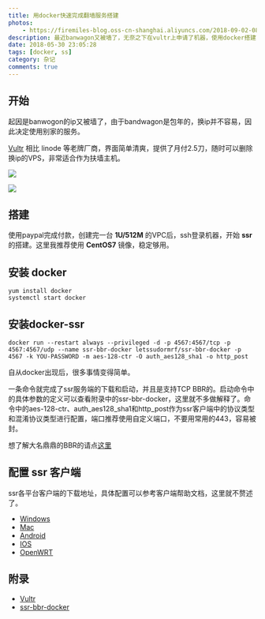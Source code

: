 ```yaml
---
title: 用docker快速完成翻墙服务搭建
photos:
    - https://firemiles-blog.oss-cn-shanghai.aliyuncs.com/2018-09-02-082740.jpg
description: 最近banwagon又被墙了，无奈之下在vultr上申请了机器，使用docker搭建了ssr，记录下造福后人。
date: 2018-05-30 23:05:28
tags: [docker, ss]
category: 杂记
comments: true
---
```


## 开始

起因是banwogon的ip又被墙了，由于bandwagon是包年的，换ip并不容易，因此决定使用别家的服务。

[Vultr](https://www.vultr.com/?ref=6905056) 相比 linode 等老牌厂商，界面简单清爽，提供了月付2.5刀，随时可以删除换ip的VPS，非常适合作为扶墙主机。

![](https://firemiles-blog.oss-cn-shanghai.aliyuncs.com/2018-05-30-151301.png)

![](https://firemiles-blog.oss-cn-shanghai.aliyuncs.com/2018-05-30-151558.png)

## 搭建

使用paypal完成付款，创建完一台 **1U/512M** 的VPC后，ssh登录机器，开始 **ssr** 的搭建。这里我推荐使用 **CentOS7** 镜像，稳定够用。

## 安装 docker

```
yum install docker
systemctl start docker
```

## 安装docker-ssr

```
docker run --restart always --privileged -d -p 4567:4567/tcp -p 4567:4567/udp --name ssr-bbr-docker letssudormrf/ssr-bbr-docker -p 4567 -k YOU-PASSWORD -m aes-128-ctr -O auth_aes128_sha1 -o http_post
```

自从docker出现后，很多事情变得简单。

一条命令就完成了ssr服务端的下载和启动，并且是支持TCP BBR的。启动命令中的具体参数的定义可以查看附录中的ssr-bbr-docker，这里就不多做解释了。命令中的aes-128-ctr、auth_aes128_sha1和http_post作为ssr客户端中的协议类型和混淆协议类型进行配置，端口推荐使用自定义端口，不要用常用的443，容易被封。

想了解大名鼎鼎的BBR的请点[这里](https://medium.com/google-cloud/tcp-bbr-magic-dust-for-network-performance-57a5f1ccf437)

## 配置 ssr 客户端

ssr各平台客户端的下载地址，具体配置可以参考客户端帮助文档，这里就不赘述了。

- [Windows](https://github.com/shadowsocks/shadowsocks-windows)
- [Mac](https://github.com/shadowsocks/shadowsocks-iOS/releases)
- [Android](https://github.com/shadowsocks/shadowsocks-android)
- [IOS](https://github.com/shadowsocks/shadowsocks-iOS/wiki/Help)
- [OpenWRT](https://github.com/shadowsocks/openwrt-shadowsocks)

## 附录
- [Vultr](https://www.vultr.com/?ref=6905056)
- [ssr-bbr-docker](https://github.com/work-on-docker/ssr-bbr-docker)